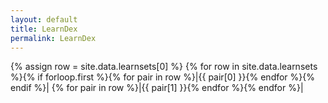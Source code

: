 ```yaml
---
layout: default
title: LearnDex
permalink: LearnDex
---
```

{% assign row = site.data.learnsets[0] %}
{% for row in site.data.learnsets %}{% if forloop.first %}{% for pair in row %}|{{ pair[0] }}{% endfor %}{% endif %}|
{% for pair in row %}|{{ pair[1] }}{% endfor %}{% endfor %}|
